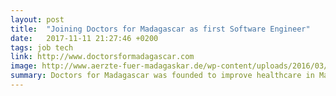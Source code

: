 ```yaml
---
layout: post
title:  "Joining Doctors for Madagascar as first Software Engineer"
date:   2017-11-11 21:27:46 +0200
tags: job tech
link: http://www.doctorsformadagascar.com
image: http://www.aerzte-fuer-madagaskar.de/wp-content/uploads/2016/03/logo-EN.png
summary: Doctors for Madagascar was founded to improve healthcare in Madagascar by investing in staff training, hospital infrastructure, equipment and patient care.
---
```


